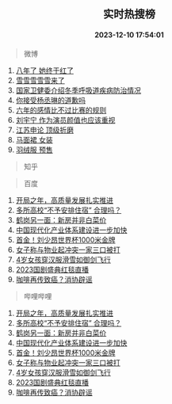 <div align="center"><h2>实时热搜榜</h2><h4>2023-12-10 17:54:01</h4></div>

> 微博  

1. [八年了 她终于红了](https://s.weibo.com/weibo?q=%E5%85%AB%E5%B9%B4%E4%BA%86%20%E5%A5%B9%E7%BB%88%E4%BA%8E%E7%BA%A2%E4%BA%86&t=31&band_rank=1&Refer=top)<br />
2. [雪雪雪雪雪来了](https://s.weibo.com/weibo?q=%23%E9%9B%AA%E9%9B%AA%E9%9B%AA%E9%9B%AA%E9%9B%AA%E6%9D%A5%E4%BA%86%23&t=31&band_rank=2&Refer=top)<br />
3. [国家卫健委介绍冬季呼吸道疾病防治情况](https://s.weibo.com/weibo?q=%23%E5%9B%BD%E5%AE%B6%E5%8D%AB%E5%81%A5%E5%A7%94%E4%BB%8B%E7%BB%8D%E5%86%AC%E5%AD%A3%E5%91%BC%E5%90%B8%E9%81%93%E7%96%BE%E7%97%85%E9%98%B2%E6%B2%BB%E6%83%85%E5%86%B5%23&t=31&band_rank=3&Refer=top)<br />
4. [你接受杨丞琳的道歉吗](https://s.weibo.com/weibo?q=%23%E4%BD%A0%E6%8E%A5%E5%8F%97%E6%9D%A8%E4%B8%9E%E7%90%B3%E7%9A%84%E9%81%93%E6%AD%89%E5%90%97%23&t=31&band_rank=4&Refer=top)<br />
5. [六年的感情比不过比赛的规则](https://s.weibo.com/weibo?q=%E5%85%AD%E5%B9%B4%E7%9A%84%E6%84%9F%E6%83%85%E6%AF%94%E4%B8%8D%E8%BF%87%E6%AF%94%E8%B5%9B%E7%9A%84%E8%A7%84%E5%88%99&t=31&band_rank=5&Refer=top)<br />
6. [刘宇宁 作为演员颜值也应该重视](https://s.weibo.com/weibo?q=%E5%88%98%E5%AE%87%E5%AE%81%20%E4%BD%9C%E4%B8%BA%E6%BC%94%E5%91%98%E9%A2%9C%E5%80%BC%E4%B9%9F%E5%BA%94%E8%AF%A5%E9%87%8D%E8%A7%86&t=31&band_rank=6&Refer=top)<br />
7. [江苏申论 顶级折磨](https://s.weibo.com/weibo?q=%E6%B1%9F%E8%8B%8F%E7%94%B3%E8%AE%BA%20%E9%A1%B6%E7%BA%A7%E6%8A%98%E7%A3%A8&t=31&band_rank=7&Refer=top)<br />
8. [马面裙 女装](https://s.weibo.com/weibo?q=%E9%A9%AC%E9%9D%A2%E8%A3%99%20%E5%A5%B3%E8%A3%85&t=31&band_rank=8&Refer=top)<br />
9. [羽绒服 预售](https://s.weibo.com/weibo?q=%E7%BE%BD%E7%BB%92%E6%9C%8D%20%E9%A2%84%E5%94%AE&t=31&band_rank=9&Refer=top)<br />

> 知乎  


> 百度  

1. [开局之年，高质量发展扎实推进](https://www.baidu.com/s?wd=%E5%BC%80%E5%B1%80%E4%B9%8B%E5%B9%B4%EF%BC%8C%E9%AB%98%E8%B4%A8%E9%87%8F%E5%8F%91%E5%B1%95%E6%89%8E%E5%AE%9E%E6%8E%A8%E8%BF%9B&sa=fyb_news&rsv_dl=fyb_news)<br />
2. [多所高校“不予安排住宿” 合理吗？](https://www.baidu.com/s?wd=%E5%A4%9A%E6%89%80%E9%AB%98%E6%A0%A1%E2%80%9C%E4%B8%8D%E4%BA%88%E5%AE%89%E6%8E%92%E4%BD%8F%E5%AE%BF%E2%80%9D+%E5%90%88%E7%90%86%E5%90%97%EF%BC%9F&sa=fyb_news&rsv_dl=fyb_news)<br />
3. [鹤岗另一面：新房并非白菜价](https://www.baidu.com/s?wd=%E9%B9%A4%E5%B2%97%E5%8F%A6%E4%B8%80%E9%9D%A2%EF%BC%9A%E6%96%B0%E6%88%BF%E5%B9%B6%E9%9D%9E%E7%99%BD%E8%8F%9C%E4%BB%B7&sa=fyb_news&rsv_dl=fyb_news)<br />
4. [中国现代化产业体系建设进一步加快](https://www.baidu.com/s?wd=%E4%B8%AD%E5%9B%BD%E7%8E%B0%E4%BB%A3%E5%8C%96%E4%BA%A7%E4%B8%9A%E4%BD%93%E7%B3%BB%E5%BB%BA%E8%AE%BE%E8%BF%9B%E4%B8%80%E6%AD%A5%E5%8A%A0%E5%BF%AB&sa=fyb_news&rsv_dl=fyb_news)<br />
5. [首金！刘少昂世界杯1000米金牌](https://www.baidu.com/s?wd=%E9%A6%96%E9%87%91%EF%BC%81%E5%88%98%E5%B0%91%E6%98%82%E4%B8%96%E7%95%8C%E6%9D%AF1000%E7%B1%B3%E9%87%91%E7%89%8C&sa=fyb_news&rsv_dl=fyb_news)<br />
6. [女子称与物业起冲突一家三口被打](https://www.baidu.com/s?wd=%E5%A5%B3%E5%AD%90%E7%A7%B0%E4%B8%8E%E7%89%A9%E4%B8%9A%E8%B5%B7%E5%86%B2%E7%AA%81%E4%B8%80%E5%AE%B6%E4%B8%89%E5%8F%A3%E8%A2%AB%E6%89%93&sa=fyb_news&rsv_dl=fyb_news)<br />
7. [4岁女孩穿汉服滑雪如御剑飞行](https://www.baidu.com/s?wd=4%E5%B2%81%E5%A5%B3%E5%AD%A9%E7%A9%BF%E6%B1%89%E6%9C%8D%E6%BB%91%E9%9B%AA%E5%A6%82%E5%BE%A1%E5%89%91%E9%A3%9E%E8%A1%8C&sa=fyb_news&rsv_dl=fyb_news)<br />
8. [2023国剧盛典红毯直播](https://www.baidu.com/s?wd=2023%E5%9B%BD%E5%89%A7%E7%9B%9B%E5%85%B8%E7%BA%A2%E6%AF%AF%E7%9B%B4%E6%92%AD&sa=fyb_news&rsv_dl=fyb_news)<br />
9. [咖啡再传致癌？消协辟谣](https://www.baidu.com/s?wd=%E5%92%96%E5%95%A1%E5%86%8D%E4%BC%A0%E8%87%B4%E7%99%8C%EF%BC%9F%E6%B6%88%E5%8D%8F%E8%BE%9F%E8%B0%A3&sa=fyb_news&rsv_dl=fyb_news)<br />

> 哔哩哔哩  

1. [开局之年，高质量发展扎实推进](https://www.baidu.com/s?wd=%E5%BC%80%E5%B1%80%E4%B9%8B%E5%B9%B4%EF%BC%8C%E9%AB%98%E8%B4%A8%E9%87%8F%E5%8F%91%E5%B1%95%E6%89%8E%E5%AE%9E%E6%8E%A8%E8%BF%9B&sa=fyb_news&rsv_dl=fyb_news)<br />
2. [多所高校“不予安排住宿” 合理吗？](https://www.baidu.com/s?wd=%E5%A4%9A%E6%89%80%E9%AB%98%E6%A0%A1%E2%80%9C%E4%B8%8D%E4%BA%88%E5%AE%89%E6%8E%92%E4%BD%8F%E5%AE%BF%E2%80%9D+%E5%90%88%E7%90%86%E5%90%97%EF%BC%9F&sa=fyb_news&rsv_dl=fyb_news)<br />
3. [鹤岗另一面：新房并非白菜价](https://www.baidu.com/s?wd=%E9%B9%A4%E5%B2%97%E5%8F%A6%E4%B8%80%E9%9D%A2%EF%BC%9A%E6%96%B0%E6%88%BF%E5%B9%B6%E9%9D%9E%E7%99%BD%E8%8F%9C%E4%BB%B7&sa=fyb_news&rsv_dl=fyb_news)<br />
4. [中国现代化产业体系建设进一步加快](https://www.baidu.com/s?wd=%E4%B8%AD%E5%9B%BD%E7%8E%B0%E4%BB%A3%E5%8C%96%E4%BA%A7%E4%B8%9A%E4%BD%93%E7%B3%BB%E5%BB%BA%E8%AE%BE%E8%BF%9B%E4%B8%80%E6%AD%A5%E5%8A%A0%E5%BF%AB&sa=fyb_news&rsv_dl=fyb_news)<br />
5. [首金！刘少昂世界杯1000米金牌](https://www.baidu.com/s?wd=%E9%A6%96%E9%87%91%EF%BC%81%E5%88%98%E5%B0%91%E6%98%82%E4%B8%96%E7%95%8C%E6%9D%AF1000%E7%B1%B3%E9%87%91%E7%89%8C&sa=fyb_news&rsv_dl=fyb_news)<br />
6. [女子称与物业起冲突一家三口被打](https://www.baidu.com/s?wd=%E5%A5%B3%E5%AD%90%E7%A7%B0%E4%B8%8E%E7%89%A9%E4%B8%9A%E8%B5%B7%E5%86%B2%E7%AA%81%E4%B8%80%E5%AE%B6%E4%B8%89%E5%8F%A3%E8%A2%AB%E6%89%93&sa=fyb_news&rsv_dl=fyb_news)<br />
7. [4岁女孩穿汉服滑雪如御剑飞行](https://www.baidu.com/s?wd=4%E5%B2%81%E5%A5%B3%E5%AD%A9%E7%A9%BF%E6%B1%89%E6%9C%8D%E6%BB%91%E9%9B%AA%E5%A6%82%E5%BE%A1%E5%89%91%E9%A3%9E%E8%A1%8C&sa=fyb_news&rsv_dl=fyb_news)<br />
8. [2023国剧盛典红毯直播](https://www.baidu.com/s?wd=2023%E5%9B%BD%E5%89%A7%E7%9B%9B%E5%85%B8%E7%BA%A2%E6%AF%AF%E7%9B%B4%E6%92%AD&sa=fyb_news&rsv_dl=fyb_news)<br />
9. [咖啡再传致癌？消协辟谣](https://www.baidu.com/s?wd=%E5%92%96%E5%95%A1%E5%86%8D%E4%BC%A0%E8%87%B4%E7%99%8C%EF%BC%9F%E6%B6%88%E5%8D%8F%E8%BE%9F%E8%B0%A3&sa=fyb_news&rsv_dl=fyb_news)<br />
